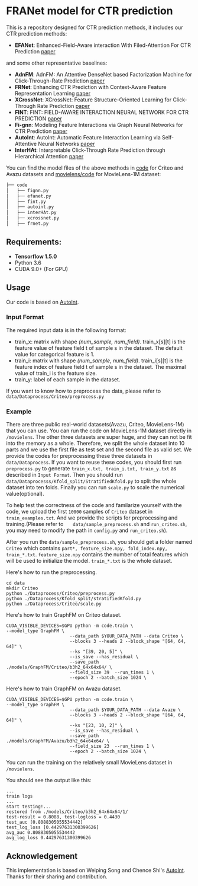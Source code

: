 # FRANet model for CTR prediction
This is a repository designed for CTR prediction methods, it includes our CTR prediction methods:
  - **EFANet**: Enhanced-Field-Aware interaction With Filed-Attention For CTR Prediction [paper](https://arxiv.org/abs/1910.05552)

and some other representative baselines:
  - **AdnFM**: AdnFM: An Attentive DenseNet based Factorization Machine for Click-Through-Rate Prediction [paper](https://dl.acm.org/doi/pdf/10.1145/3512850.3512852)
  - **FRNet**: Enhancing CTR Prediction with Context-Aware Feature Representation Learning [paper](https://arxiv.org/pdf/2204.08758)
  - **XCrossNet**: XCrossNet: Feature Structure-Oriented Learning for Click-Through Rate Prediction [paper](https://arxiv.org/pdf/2104.10907)
  - **FINT**: FINT: FIELD-AWARE INTERACTION NEURAL NETWORK FOR CTR PREDICTION [paper](https://arxiv.org/pdf/2107.01999)
  - **Fi-gnn**: Modeling Feature Interactions via Graph Neural Networks for CTR Prediction [paper](https://arxiv.org/abs/1910.05552)
  - **AutoInt**: AutoInt: Automatic Feature Interaction Learning via Self-Attentive Neural Networks [paper](https://arxiv.org/abs/1810.11921)
  - **InterHAt**: Interpretable Click-Through Rate Prediction through Hierarchical Attention [paper](https://dl.acm.org/doi/abs/10.1145/3336191.3371785)

You can find the model files of the above methods in [code](code/) for Criteo and Avazu datasets and [movielens/code](movielens/movie_code/) for MovieLens-1M dataset:
```bash
├── code                   
│   ├── fignn.py
│   ├── efanet.py                
│   ├── fint.py
│   ├── autoint.py                   
│   ├── interHAt.py            
│   ├── xcrossnet.py            
│   ├── frnet.py            
```


## Requirements: 
* **Tensorflow 1.5.0**
* Python 3.6
* CUDA 9.0+ (For GPU)

## Usage
Our code is based on [AutoInt](https://github.com/DeepGraphLearning/RecommenderSystems/tree/master/featureRec).
### Input Format
The required input data is in the following format:
* train_x: matrix with shape *(num_sample, num_field)*. train_x[s][t] is the feature value of feature field t of sample s in the dataset. The default value for categorical feature is 1.
* train_i: matrix with shape *(num_sample, num_field)*. train_i[s][t] is the feature index of feature field t of sample s in the dataset. The maximal value of train_i is the feature size.
* train_y: label of each sample in the dataset.

If you want to know how to preprocess the data, please refer to `data/Dataprocess/Criteo/preprocess.py`

### Example
There are three public real-world datasets(Avazu, Criteo, MovieLens-1M) that you can use. You can run the code on MovieLens-1M dataset directly in `/movielens`. The other three datasets are super huge, and they can not be fit into the memory as a whole. Therefore, we split the whole dataset into 10 parts and we use the first file as test set and the second file as valid set. We provide the codes for preprocessing these three datasets in `data/Dataprocess`. If you want to reuse these codes, you should first run `preprocess.py` to generate `train_x.txt, train_i.txt, train_y.txt` as described in `Input Format`. Then you should run `data/Dataprocesss/Kfold_split/StratifiedKfold.py` to split the whole dataset into ten folds. Finally you can run `scale.py` to scale the numerical value(optional).

To help test the correctness of the code and familarize yourself with the code, we upload the first `10000` samples of `Criteo` dataset in `train_examples.txt`. And we provide the scripts for preprocessing and training.(Please refer to `	data/sample_preprocess.sh` and `run_criteo.sh`, you may need to modify the path in `config.py` and `run_criteo.sh`). 

After you run the `data/sample_preprocess.sh`, you should get a folder named `Criteo` which contains `part*, feature_size.npy, fold_index.npy, train_*.txt`. `feature_size.npy` contains the number of total features which will be used to initialize the model. `train_*.txt` is the whole dataset.

Here's how to run the preprocessing.

```
cd data
mkdir Criteo
python ./Dataprocess/Criteo/preprocess.py
python ./Dataprocess/Kfold_split/stratifiedKfold.py
python ./Dataprocess/Criteo/scale.py
```

Here's how to train GraphFM on Criteo dataset.
```
CUDA_VISIBLE_DEVICES=$GPU python -m code.train \
--model_type GraphFM \
                        --data_path $YOUR_DATA_PATH --data Criteo \
                        --blocks 3 --heads 2 --block_shape "[64, 64, 64]" \
                        --ks "[39, 20, 5]" \
                        --is_save --has_residual \
                        --save_path ./models/GraphFM/Criteo/b3h2_64x64x64/ \
                        --field_size 39  --run_times 1 \
                        --epoch 2 --batch_size 1024 \
```

Here's how to train GraphFM on Avazu dataset.
```
CUDA_VISIBLE_DEVICES=$GPU python -m code.train \
--model_type GraphFM \
                        --data_path $YOUR_DATA_PATH --data Avazu \
                        --blocks 3 --heads 2 --block_shape "[64, 64, 64]" \
                        --ks "[23, 10, 2]" \
                        --is_save --has_residual \
                        --save_path ./models/GraphFM/Avazu/b3h2_64x64x64/ \
                        --field_size 23  --run_times 1 \
                        --epoch 2 --batch_size 1024 \
```

You can run the training on the relatively small MovieLens dataset in `/movielens`.


You should see the output like this:

```
...
train logs
...
start testing!...
restored from ./models/Criteo/b3h2_64x64x64/1/
test-result = 0.8088, test-logloss = 0.4430
test_auc [0.8088305055534442]
test_log_loss [0.44297631300399626]
avg_auc 0.8088305055534442
avg_log_loss 0.44297631300399626
```

## Acknowledgement
This implementation is based on Weiping Song and Chence Shi's [AutoInt](https://github.com/DeepGraphLearning/RecommenderSystems/tree/master/featureRec). Thanks for their sharing and contribution.
